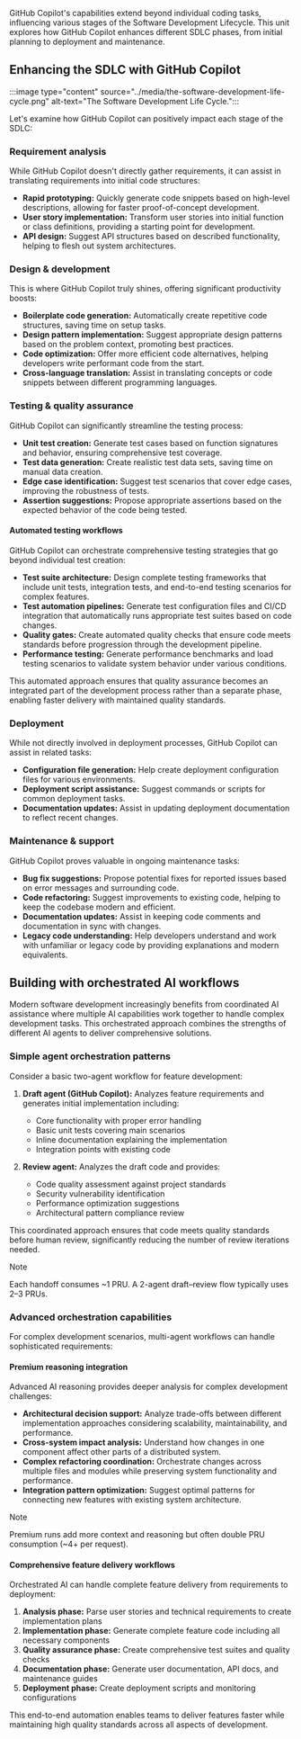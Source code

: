 GitHub Copilot's capabilities extend beyond individual coding tasks, influencing various stages of the Software Development Lifecycle. This unit explores how GitHub Copilot enhances different SDLC phases, from initial planning to deployment and maintenance.

## Enhancing the SDLC with GitHub Copilot
 
:::image type="content" source="../media/the-software-development-life-cycle.png" alt-text="The Software Development Life Cycle.":::

Let's examine how GitHub Copilot can positively impact each stage of the SDLC:

### Requirement analysis

While GitHub Copilot doesn't directly gather requirements, it can assist in translating requirements into initial code structures:

- **Rapid prototyping:** Quickly generate code snippets based on high-level descriptions, allowing for faster proof-of-concept development.
- **User story implementation:** Transform user stories into initial function or class definitions, providing a starting point for development.
- **API design:** Suggest API structures based on described functionality, helping to flesh out system architectures.

### Design & development

This is where GitHub Copilot truly shines, offering significant productivity boosts:

- **Boilerplate code generation:** Automatically create repetitive code structures, saving time on setup tasks.
- **Design pattern implementation:** Suggest appropriate design patterns based on the problem context, promoting best practices.
- **Code optimization:** Offer more efficient code alternatives, helping developers write performant code from the start.
- **Cross-language translation:** Assist in translating concepts or code snippets between different programming languages.

### Testing & quality assurance

GitHub Copilot can significantly streamline the testing process:

- **Unit test creation:** Generate test cases based on function signatures and behavior, ensuring comprehensive test coverage.
- **Test data generation:** Create realistic test data sets, saving time on manual data creation.
- **Edge case identification:** Suggest test scenarios that cover edge cases, improving the robustness of tests.
- **Assertion suggestions:** Propose appropriate assertions based on the expected behavior of the code being tested.

#### Automated testing workflows

GitHub Copilot can orchestrate comprehensive testing strategies that go beyond individual test creation:

- **Test suite architecture:** Design complete testing frameworks that include unit tests, integration tests, and end-to-end testing scenarios for complex features.
- **Test automation pipelines:** Generate test configuration files and CI/CD integration that automatically runs appropriate test suites based on code changes.
- **Quality gates:** Create automated quality checks that ensure code meets standards before progression through the development pipeline.
- **Performance testing:** Generate performance benchmarks and load testing scenarios to validate system behavior under various conditions.

This automated approach ensures that quality assurance becomes an integrated part of the development process rather than a separate phase, enabling faster delivery with maintained quality standards.

### Deployment

While not directly involved in deployment processes, GitHub Copilot can assist in related tasks:

- **Configuration file generation:** Help create deployment configuration files for various environments.
- **Deployment script assistance:** Suggest commands or scripts for common deployment tasks.
- **Documentation updates:** Assist in updating deployment documentation to reflect recent changes.

### Maintenance & support

GitHub Copilot proves valuable in ongoing maintenance tasks:

- **Bug fix suggestions:** Propose potential fixes for reported issues based on error messages and surrounding code.
- **Code refactoring:** Suggest improvements to existing code, helping to keep the codebase modern and efficient.
- **Documentation updates:** Assist in keeping code comments and documentation in sync with changes.
- **Legacy code understanding:** Help developers understand and work with unfamiliar or legacy code by providing explanations and modern equivalents.

## Building with orchestrated AI workflows

Modern software development increasingly benefits from coordinated AI assistance where multiple AI capabilities work together to handle complex development tasks. This orchestrated approach combines the strengths of different AI agents to deliver comprehensive solutions.

### Simple agent orchestration patterns

Consider a basic two-agent workflow for feature development:

1. **Draft agent (GitHub Copilot):** Analyzes feature requirements and generates initial implementation including:
   - Core functionality with proper error handling
   - Basic unit tests covering main scenarios
   - Inline documentation explaining the implementation
   - Integration points with existing code

2. **Review agent:** Analyzes the draft code and provides:
   - Code quality assessment against project standards
   - Security vulnerability identification
   - Performance optimization suggestions
   - Architectural pattern compliance review

This coordinated approach ensures that code meets quality standards before human review, significantly reducing the number of review iterations needed.

> [!NOTE]
> Each handoff consumes ~1 PRU. A 2-agent draft–review flow typically uses 2–3 PRUs.

### Advanced orchestration capabilities

For complex development scenarios, multi-agent workflows can handle sophisticated requirements:

#### Premium reasoning integration

Advanced AI reasoning provides deeper analysis for complex development challenges:

- **Architectural decision support:** Analyze trade-offs between different implementation approaches considering scalability, maintainability, and performance.
- **Cross-system impact analysis:** Understand how changes in one component affect other parts of a distributed system.
- **Complex refactoring coordination:** Orchestrate changes across multiple files and modules while preserving system functionality and performance.
- **Integration pattern optimization:** Suggest optimal patterns for connecting new features with existing system architecture.

> [!NOTE]
> Premium runs add more context and reasoning but often double PRU consumption (~4+ per request).

#### Comprehensive feature delivery workflows

Orchestrated AI can handle complete feature delivery from requirements to deployment:

1. **Analysis phase:** Parse user stories and technical requirements to create implementation plans
2. **Implementation phase:** Generate complete feature code including all necessary components
3. **Quality assurance phase:** Create comprehensive test suites and quality checks
4. **Documentation phase:** Generate user documentation, API docs, and maintenance guides
5. **Deployment phase:** Create deployment scripts and monitoring configurations

This end-to-end automation enables teams to deliver features faster while maintaining high quality standards across all aspects of development.

